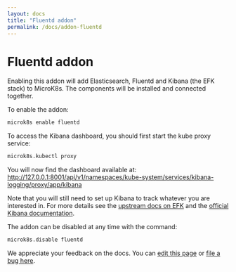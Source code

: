 ```yaml
---
layout: docs
title: "Fluentd addon"
permalink: /docs/addon-fluentd
---
```


# Fluentd addon

Enabling this addon will add Elasticsearch, Fluentd and Kibana (the EFK stack)
to MicroK8s. The components will be installed and connected together.

To enable the addon:

```bash
microk8s enable fluentd
```

To access the Kibana dashboard, you should first start the kube proxy service:

```bash
microk8s.kubectl proxy
```

You will now find the dashboard available at:
<http://127.0.0.1:8001/api/v1/namespaces/kube-system/services/kibana-logging/proxy/app/kibana>

Note that you will still need to set up Kibana to track whatever you are
interested in. For more details see the [upstream docs on EFK][efk-upstream]
and the [official Kibana documentation][kibana-docs].

The addon can be disabled at any time with the command:

```bash
microk8s.disable fluentd
```


<!-- LINKS -->
[efk-upstream]: https://kubernetes.io/docs/tasks/debug-application-cluster/logging-elasticsearch-kibana/
[kibana-docs]: https://www.elastic.co/guide/en/kibana/current/discover.html
<!-- FEEDBACK -->
<div class="p-notification--information">
  <p class="p-notification__response">
    We appreciate your feedback on the docs. You can 
    <a href="https://github.com/canonical-web-and-design/microk8s.io/edit/master/docs/addon-fluentd.md" class="p-notification__action">edit this page</a> 
    or 
    <a href="https://github.com/canonical-web-and-design/microk8s.io/issues/new" class="p-notification__action">file a bug here</a>.
  </p>
</div>
